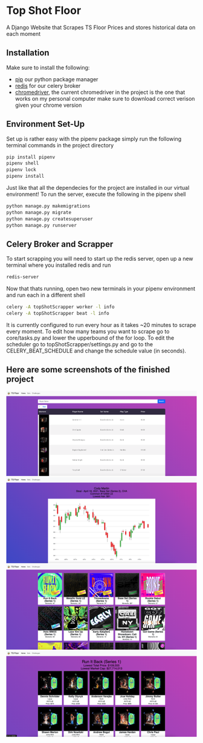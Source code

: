 # Top Shot Floor
A Django Website that Scrapes TS Floor Prices and stores historical data on each moment

## Installation
Make sure to install the following:
- [pip](https://pip.pypa.io/en/stable/) our python package manager 
- [redis](https://redis.io/download) for our celery broker
- [chromedriver](https://chromedriver.chromium.org/), the current chromedriver in the project is the one that works on my personal computer make sure to download correct verison given your chrome version



## Environment Set-Up
Set up is rather easy with the pipenv package simply run the following terminal commands in the project directory

```bash
pip install pipenv
pipenv shell
pipenv lock
pipenv install
```
Just like that all the dependecies for the project are installed in our virtual environment!  To run the server, execute the following in the pipenv shell

```bash
python manage.py makemigrations
python manage.py migrate
python manage.py createsuperuser
python manage.py runserver
```

## Celery Broker and Scrapper
To start scrapping you will need to start up the redis server, open up a new terminal where you installed redis and run

```bash
redis-server
```
Now that thats running, open two new terminals in your pipenv environment and run each in a different shell

```bash
celery -A topShotScrapper worker -l info
celery -A topShotScrapper beat -l info
```
It is currently configured to run every hour as it takes ~20 minutes to scrape every moment. 
To edit how many teams you want to scrape go to core/tasks.py and lower the upperbound of the for loop.
To edit the scheduler go to topShotScrapper/settings.py and go to the CELERY_BEAT_SCHEDULE and change the schedule value (in seconds).

## Here are some screenshots of the finished project


<img src="screenshots/home.png">
<img src="screenshots/moment_data.png">
<img src="screenshots/sets.png">
<img src="screenshots/detailed-set.png">



